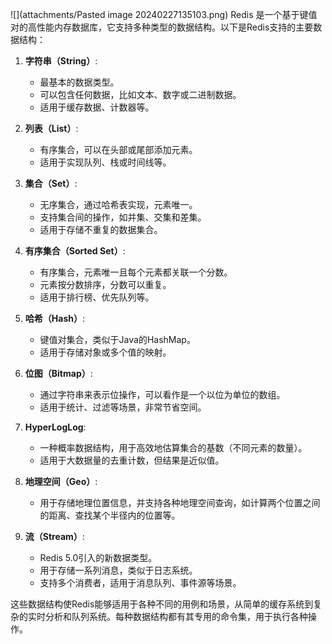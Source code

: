![](attachments/Pasted image 20240227135103.png)
Redis 是一个基于键值对的高性能内存数据库，它支持多种类型的数据结构。以下是Redis支持的主要数据结构：

1. **字符串（String）**:
   - 最基本的数据类型。
   - 可以包含任何数据，比如文本、数字或二进制数据。
   - 适用于缓存数据、计数器等。

2. **列表（List）**:
   - 有序集合，可以在头部或尾部添加元素。
   - 适用于实现队列、栈或时间线等。

3. **集合（Set）**:
   - 无序集合，通过哈希表实现，元素唯一。
   - 支持集合间的操作，如并集、交集和差集。
   - 适用于存储不重复的数据集合。

4. **有序集合（Sorted Set）**:
   - 有序集合，元素唯一且每个元素都关联一个分数。
   - 元素按分数排序，分数可以重复。
   - 适用于排行榜、优先队列等。

5. **哈希（Hash）**:
   - 键值对集合，类似于Java的HashMap。
   - 适用于存储对象或多个值的映射。

6. **位图（Bitmap）**:
   - 通过字符串来表示位操作，可以看作是一个以位为单位的数组。
   - 适用于统计、过滤等场景，非常节省空间。

7. **HyperLogLog**:
   - 一种概率数据结构，用于高效地估算集合的基数（不同元素的数量）。
   - 适用于大数据量的去重计数，但结果是近似值。

8. **地理空间（Geo）**:
   - 用于存储地理位置信息，并支持各种地理空间查询，如计算两个位置之间的距离、查找某个半径内的位置等。

9. **流（Stream）**:
   - Redis 5.0引入的新数据类型。
   - 用于存储一系列消息，类似于日志系统。
   - 支持多个消费者，适用于消息队列、事件源等场景。

这些数据结构使Redis能够适用于各种不同的用例和场景，从简单的缓存系统到复杂的实时分析和队列系统。每种数据结构都有其专用的命令集，用于执行各种操作。